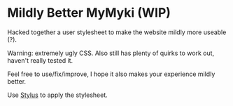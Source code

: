 # Mildly Better MyMyki (WIP)

Hacked together a user stylesheet to make the website mildly more useable (?).

Warning: extremely ugly CSS. Also still has plenty of quirks to work out, haven't really tested it.

Feel free to use/fix/improve, I hope it also makes your experience mildly better.

Use [Stylus](https://github.com/openstyles/stylus) to apply the stylesheet.